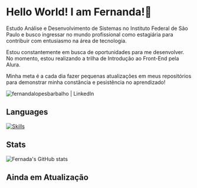 # Hello World! I am Fernanda!👋

Estudo Análise e Desenvolvimento de Sistemas no Instituto Federal de São Paulo e busco ingressar no mundo profissional como estagiária para contribuir com entusiasmo na área de tecnologia. 

Estou constantemente em busca de oportunidades para me desenvolver. No momento, estou realizando a trilha de Introdução ao Front-End pela Alura.

Minha meta é a cada dia fazer pequenas atualizações em meus repositórios para demonstrar minha constância e pesistência no aprendizado!

[<img align="left" alt="fernandalopesbarbalho | LinkedIn" src="https://img.shields.io/badge/LinkedIn-0077B5?style=for-the-badge&logo=linkedin&logoColor=white" />](https://www.linkedin.com/in/fernandalopesbarbalho/)
<br>

## Languages

[![Skills](https://skills.thijs.gg/icons?i=py,c,java,js,cpp,arduino&theme=dark)](https://skills.thijs.gg)

## Stats

![Fernada's GitHub stats](https://github-readme-stats-git-masterrstaa-rickstaa.vercel.app/api?username=fernandalopesbarbalho&count_private=true&show_icons=true&theme=radical)

## Ainda em Atualização
